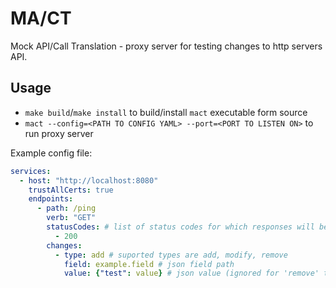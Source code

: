 # MA/CT

Mock API/Call Translation - proxy server for testing changes to http servers API.

## Usage

- `make build`/`make install` to build/install `mact` executable form source
- `mact --config=<PATH TO CONFIG YAML> --port=<PORT TO LISTEN ON>` to run proxy server

Example config file:

```yaml
services:
  - host: "http://localhost:8080"
    trustAllCerts: true
    endpoints:
      - path: /ping
        verb: "GET"
        statusCodes: # list of status codes for which responses will be processed
          - 200
        changes:
          - type: add # suported types are add, modify, remove
            field: example.field # json field path
            value: {"test": value} # json value (ignored for 'remove' type)
```
